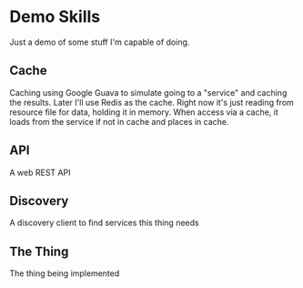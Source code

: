 # Demo Skills

Just a demo of some stuff I'm capable of doing.

## Cache
Caching using Google Guava to simulate going to a 
"service" and caching the results. Later I'll use
Redis as the cache. Right now it's just reading from
resource file for data, holding it in memory. When
access via a cache, it loads from the service if 
not in cache and places in cache.

## API
A web REST API

## Discovery
A discovery client to find services this thing needs

## The Thing
The thing being implemented